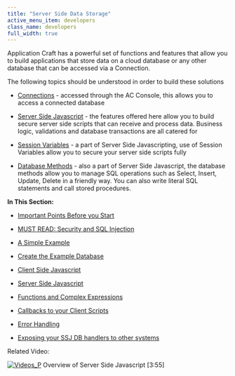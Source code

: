 ```yaml
---
title: "Server Side Data Storage"
active_menu_item: developers
class_name: developers
full_width: true
---
```



Application Craft has a powerful set of functions and features that allow you to build applications that store data on a cloud database or any other database that can be accessed via a Connection.

The following topics should be understood in order to build these solutions

 - [Connections](../../product-guide/the-console/console-tabs/connections/) - accessed through the AC Console, this allows you to access a connected database

 - [Server Side Javascript](../../scripting-apis/server-side-scripting-overview/) - the features offered here allow you to build secure server side scripts that can receive and process data. Business logic, validations and database transactions are all catered for

 - [Session Variables](../../scripting-apis/server-side-api/ssj-object/security/setsessionobject) - a part of Server Side Javascripting, use of Session Variables allow you to secure your server side scripts fully

 - [Database Methods](../../scripting-apis/server-side-api/ssj-object/database/) - also a part of Server Side Javascript, the database methods allow you to manage SQL operations such as Select, Insert, Update, Delete in a friendly way. You can also write literal SQL statements and call stored procedures.

**In This Section:**

 - [Important Points Before you Start](important-points-before-you-st)

 - [MUST READ: Security and SQL Injection](security-and-sql-injection)

 - [A Simple Example](a-simple-example/)

 - [Create the Example Database](a-simple-example/create-the-example-database)

 - [Client Side Javascript](a-simple-example/client-side-javascript)

 - [Server Side Javascript](a-simple-example/server-side-javascript)

 - [Functions and Complex Expressions](handling-sql-expressions)

 - [Callbacks to your Client Scripts](callbacks-to-your-client-scrip)

 - [Error Handling](error-handling)

 - [Exposing your SSJ DB handlers to other systems](exposing-your-ssj-db-handlers)

Related Video:

[![Videos\_P](/img/docs/videos_p.png)](http://www.youtube.com/v/LGzP1Uxk5c4?autoplay=1&hd=1&fs=1&showsearch=0&rel=0&) Overview of Server Side Javascript [3:55]


